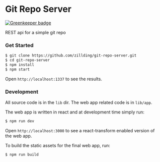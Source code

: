 # Git Repo Server

[![Greenkeeper badge](https://badges.greenkeeper.io/zillding/git-repo-server.svg)](https://greenkeeper.io/)

REST api for a simple git repo

### Get Started

```bash
$ git clone https://github.com/zillding/git-repo-server.git
$ cd git-repo-server
$ npm install
$ npm start
```

Open `http://localhost:1337` to see the results.

### Development

All source code is in the `lib` dir. The web app related code is in `lib/app`.

The web app is written in react and at development time simply run:

```bash
$ npm run dev
```

Open `http://localhost:3000` to see a react-transform enabled version of the web
app.

To build the static assets for the final web app, run:

```bash
$ npm run build
```
